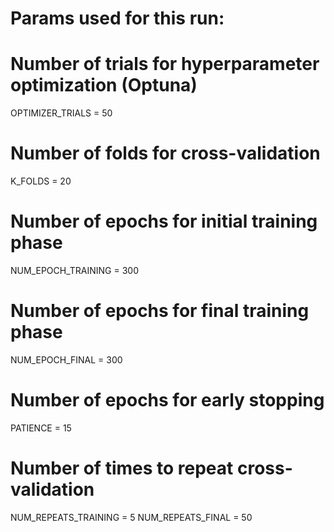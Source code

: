 # Params used for this run:


# Number of trials for hyperparameter optimization (Optuna)
OPTIMIZER_TRIALS = 50

# Number of folds for cross-validation
K_FOLDS = 20

# Number of epochs for initial training phase
NUM_EPOCH_TRAINING = 300

# Number of epochs for final training phase
NUM_EPOCH_FINAL = 300

# Number of epochs for early stopping
PATIENCE = 15

# Number of times to repeat cross-validation
NUM_REPEATS_TRAINING = 5
NUM_REPEATS_FINAL = 50